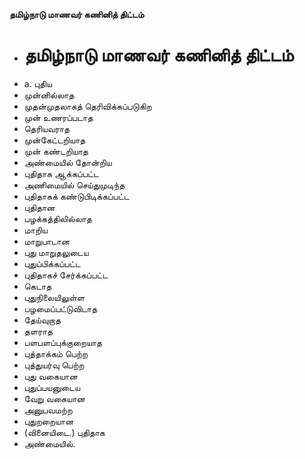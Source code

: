 **தமிழ்நாடு மாணவர் கணினித் திட்டம்**
- # தமிழ்நாடு மாணவர் கணினித் திட்டம்
- a. புதிய
- முன்னில்லாத
- முதன்முதலாகத் தெரிவிக்கப்படுகிற
- முன் உணரப்படாத
- தெரியவராத
- முன்கேட்டறியாத
- முன் கண்டறியாத
- அண்மையில் தோன்றிய
- புதிதாக ஆக்கப்பட்ட
- அணிமையில் செய்துமுடிந்த
- புதிதாகக் கண்டுபிடிக்கப்பட்ட
- புதிதான
- பழக்கத்திலில்லாத
- மாறிய
- மாறுபாடான
- புது மாறுதலுடைய
- புதுப்பிக்கப்பட்ட
- புதிதாகச் சேர்க்கப்பட்ட
- கெடாத
- புதுநிலையிலுள்ள
- பழமைப்பட்டுவிடாத
- தேய்வுறாத
- தளராத
- பளபளப்புக்குறையாத
- புத்தாக்கம் பெற்ற
- புத்துயர்வு பெற்ற
- புது வகையான
- புதுப்பயனுடைய
- வேறு வகையான
- அனுபவமற்ற
- புதுறறையான
- (வினையிடை.) புதிதாக
- அண்மையில்.

